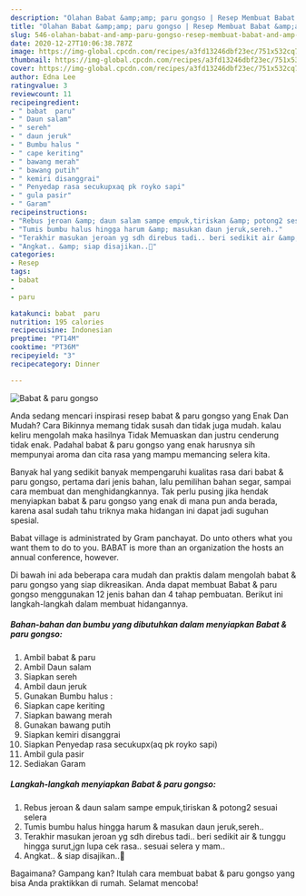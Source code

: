 ```yaml
---
description: "Olahan Babat &amp;amp; paru gongso | Resep Membuat Babat &amp;amp; paru gongso Yang Bikin Ngiler"
title: "Olahan Babat &amp;amp; paru gongso | Resep Membuat Babat &amp;amp; paru gongso Yang Bikin Ngiler"
slug: 546-olahan-babat-and-amp-paru-gongso-resep-membuat-babat-and-amp-paru-gongso-yang-bikin-ngiler
date: 2020-12-27T10:06:38.787Z
image: https://img-global.cpcdn.com/recipes/a3fd13246dbf23ec/751x532cq70/babat-paru-gongso-foto-resep-utama.jpg
thumbnail: https://img-global.cpcdn.com/recipes/a3fd13246dbf23ec/751x532cq70/babat-paru-gongso-foto-resep-utama.jpg
cover: https://img-global.cpcdn.com/recipes/a3fd13246dbf23ec/751x532cq70/babat-paru-gongso-foto-resep-utama.jpg
author: Edna Lee
ratingvalue: 3
reviewcount: 11
recipeingredient:
- " babat  paru"
- " Daun salam"
- " sereh"
- " daun jeruk"
- " Bumbu halus "
- " cape keriting"
- " bawang merah"
- " bawang putih"
- " kemiri disanggrai"
- " Penyedap rasa secukupxaq pk royko sapi"
- " gula pasir"
- " Garam"
recipeinstructions:
- "Rebus jeroan &amp; daun salam sampe empuk,tiriskan &amp; potong2 sesuai selera"
- "Tumis bumbu halus hingga harum &amp; masukan daun jeruk,sereh.."
- "Terakhir masukan jeroan yg sdh direbus tadi.. beri sedikit air &amp; tunggu hingga surut,jgn lupa cek rasa.. sesuai selera y mam.."
- "Angkat.. &amp; siap disajikan..🤗"
categories:
- Resep
tags:
- babat
- 
- paru

katakunci: babat  paru 
nutrition: 195 calories
recipecuisine: Indonesian
preptime: "PT14M"
cooktime: "PT36M"
recipeyield: "3"
recipecategory: Dinner

---
```



![Babat &amp; paru gongso](https://img-global.cpcdn.com/recipes/a3fd13246dbf23ec/751x532cq70/babat-paru-gongso-foto-resep-utama.jpg)

Anda sedang mencari inspirasi resep babat &amp; paru gongso yang Enak Dan Mudah? Cara Bikinnya memang tidak susah dan tidak juga mudah. kalau keliru mengolah maka hasilnya Tidak Memuaskan dan justru cenderung tidak enak. Padahal babat &amp; paru gongso yang enak harusnya sih mempunyai aroma dan cita rasa yang mampu memancing selera kita.

Banyak hal yang sedikit banyak mempengaruhi kualitas rasa dari babat &amp; paru gongso, pertama dari jenis bahan, lalu pemilihan bahan segar, sampai cara membuat dan menghidangkannya. Tak perlu pusing jika hendak menyiapkan babat &amp; paru gongso yang enak di mana pun anda berada, karena asal sudah tahu triknya maka hidangan ini dapat jadi suguhan spesial.

Babat village is administrated by Gram panchayat. Do unto others what you want them to do to you. BABAT is more than an organization the hosts an annual conference, however.


Di bawah ini ada beberapa cara mudah dan praktis dalam mengolah babat &amp; paru gongso yang siap dikreasikan. Anda dapat membuat Babat &amp; paru gongso menggunakan 12 jenis bahan dan 4 tahap pembuatan. Berikut ini langkah-langkah dalam membuat hidangannya.

<!--inarticleads1-->

##### Bahan-bahan dan bumbu yang dibutuhkan dalam menyiapkan Babat &amp; paru gongso:

1. Ambil  babat &amp; paru
1. Ambil  Daun salam
1. Siapkan  sereh
1. Ambil  daun jeruk
1. Gunakan  Bumbu halus :
1. Siapkan  cape keriting
1. Siapkan  bawang merah
1. Gunakan  bawang putih
1. Siapkan  kemiri disanggrai
1. Siapkan  Penyedap rasa secukupx(aq pk royko sapi)
1. Ambil  gula pasir
1. Sediakan  Garam




<!--inarticleads2-->

##### Langkah-langkah menyiapkan Babat &amp; paru gongso:

1. Rebus jeroan &amp; daun salam sampe empuk,tiriskan &amp; potong2 sesuai selera
1. Tumis bumbu halus hingga harum &amp; masukan daun jeruk,sereh..
1. Terakhir masukan jeroan yg sdh direbus tadi.. beri sedikit air &amp; tunggu hingga surut,jgn lupa cek rasa.. sesuai selera y mam..
1. Angkat.. &amp; siap disajikan..🤗




Bagaimana? Gampang kan? Itulah cara membuat babat &amp; paru gongso yang bisa Anda praktikkan di rumah. Selamat mencoba!
